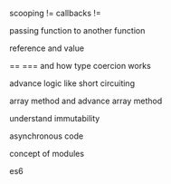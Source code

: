 scooping !=
callbacks !=

passing function to another function

reference and value

== === and how type coercion works

advance logic like short circuiting

array method and advance array method

understand immutability

asynchronous code

concept of modules

es6